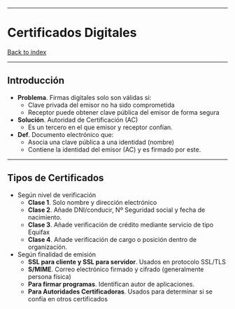 
---
# Certificados Digitales

[Back to index](../README.md)

---

## Introducción
- **Problema**. Firmas digitales solo son válidas si:
	- Clave privada del emisor no ha sido comprometida
	- Receptor puede obtener clave pública del emisor de forma segura
- **Solución**. Autoridad de Certificación (AC)
	- Es un tercero en el que emisor y receptor confían.
- **Def**. Documento electrónico que:
	- Asocia una clave pública a una identidad (nombre)
	- Contiene la identidad del emisor (AC) y es firmado por este.
---
## Tipos de Certificados
- Según nivel de verificación
	- **Clase 1**. Solo nombre y dirección electrónico
	- **Clase 2**. Añade DNI/conducir, Nº Seguridad social y fecha de nacimiento.
	- **Clase 3**. Añade verificación de crédito mediante servicio de tipo Equifax
	- **Clase 4**. Añade verificación de cargo o posición dentro de organización.
- Según finalidad de emisión
	- **SSL para cliente y SSL para servidor**. Usados en protocolo SSL/TLS
	- **S/MIME**. Correo electrónico firmado y cifrado (generalmente persona física)
	- **Para firmar programas**. Identifican autor de aplicaciones.
	- **Para Autoridades Certificadoras**. Usados para determinar si se confía en otros certificados